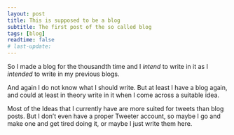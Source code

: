 ```yaml
---
layout: post
title: This is supposed to be a blog
subtitle: The first post of the so called blog
tags: [blog]
readtime: false
# last-update:
---
```


So I made a blog for the thousandth time and I *intend* to write in it as I *intended* to write in my previous blogs.

And again I do not know what I should write. But at least I have a blog again, and could at least in theory write in it when I come across a suitable idea.

Most of the Ideas that I currently have are more suited for tweets than blog posts. But I don’t even have a proper Tweeter account, so maybe I go and make one and get tired doing it, or maybe I just write them here.